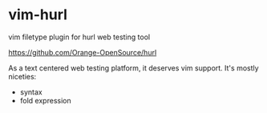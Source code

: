 # vim-hurl
vim filetype plugin for hurl web testing tool

https://github.com/Orange-OpenSource/hurl

As a text centered web testing platform, it deserves vim support.
It's mostly niceties:

* syntax
* fold expression
